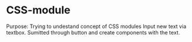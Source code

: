 # CSS-module
Purpose: Trying to undestand concept of CSS modules
Input new text via textbox. Sumitted through button and create components with the text. 
